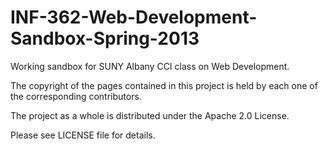 INF-362-Web-Development-Sandbox-Spring-2013
===========================================

Working sandbox for SUNY Albany CCI class on Web Development.

The copyright of the pages contained in this project is held by each one of the corresponding contributors.

The project as a whole is distributed under the Apache 2.0 License.

Please see LICENSE file for details.


